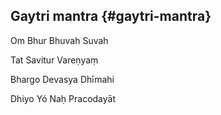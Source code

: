 ## Gaytri mantra {#gaytri-mantra}

Om Bhur Bhuvah Suvah

Tat Savitur Vareṇyaṃ

Bhargo Devasya Dhīmahi

Dhiyo Yó Naḥ Pracodayāt